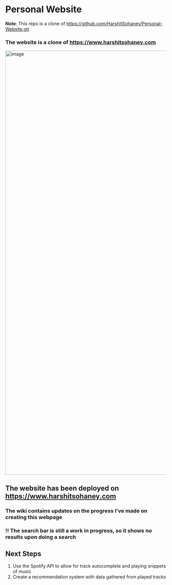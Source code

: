 # Personal Website
**Note**: This repo is a clone of https://github.com/HarshitSohaney/Personal-Website.git
### The website is a clone of https://www.harshitsohaney.com

<img width="1327" alt="image" src="https://github.com/HarshitSohaney/Personal-Website/assets/73911621/2df3898d-4769-4542-84d4-4bd84a6daf4a">

## The website has been deployed on https://www.harshitsohaney.com
### The wiki contains updates on the progress I've made on creating this webpage
### !! The search bar is still a work in progress, so it shows no results upon doing a search

## Next Steps
  1. Use the Spotify API to allow for track autocomplete and playing snippets of music
  2. Create a recommendation system with data gathered from played tracks
